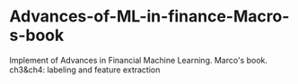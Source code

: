 # Advances-of-ML-in-finance-Macro-s-book
Implement of Advances in Financial Machine Learning. Marco's book.
ch3&ch4: labeling and feature extraction
